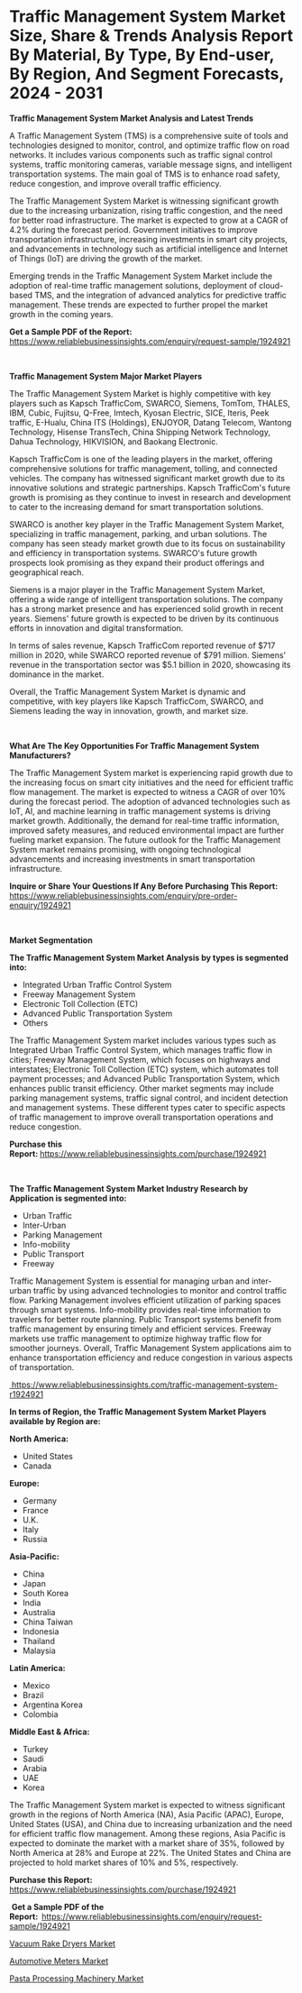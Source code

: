 <p><h1>Traffic Management System Market Size, Share & Trends Analysis Report By Material, By Type, By End-user, By Region, And Segment Forecasts, 2024 - 2031</h1></p><p><strong>Traffic Management System Market Analysis and Latest Trends</strong></p>
<p><p>A Traffic Management System (TMS) is a comprehensive suite of tools and technologies designed to monitor, control, and optimize traffic flow on road networks. It includes various components such as traffic signal control systems, traffic monitoring cameras, variable message signs, and intelligent transportation systems. The main goal of TMS is to enhance road safety, reduce congestion, and improve overall traffic efficiency.</p><p>The Traffic Management System Market is witnessing significant growth due to the increasing urbanization, rising traffic congestion, and the need for better road infrastructure. The market is expected to grow at a CAGR of 4.2% during the forecast period. Government initiatives to improve transportation infrastructure, increasing investments in smart city projects, and advancements in technology such as artificial intelligence and Internet of Things (IoT) are driving the growth of the market.</p><p>Emerging trends in the Traffic Management System Market include the adoption of real-time traffic management solutions, deployment of cloud-based TMS, and the integration of advanced analytics for predictive traffic management. These trends are expected to further propel the market growth in the coming years.</p></p>
<p><strong>Get a Sample PDF of the Report:&nbsp;</strong> <a href="https://www.reliablebusinessinsights.com/enquiry/request-sample/1924921">https://www.reliablebusinessinsights.com/enquiry/request-sample/1924921</a></p>
<p>&nbsp;</p>
<p><strong>Traffic Management System Major Market Players</strong></p>
<p><p>The Traffic Management System Market is highly competitive with key players such as Kapsch TrafficCom, SWARCO, Siemens, TomTom, THALES, IBM, Cubic, Fujitsu, Q-Free, Imtech, Kyosan Electric, SICE, Iteris, Peek traffic, E-Hualu, China ITS (Holdings), ENJOYOR, Datang Telecom, Wantong Technology, Hisense TransTech, China Shipping Network Technology, Dahua Technology, HIKVISION, and Baokang Electronic.</p><p>Kapsch TrafficCom is one of the leading players in the market, offering comprehensive solutions for traffic management, tolling, and connected vehicles. The company has witnessed significant market growth due to its innovative solutions and strategic partnerships. Kapsch TrafficCom's future growth is promising as they continue to invest in research and development to cater to the increasing demand for smart transportation solutions.</p><p>SWARCO is another key player in the Traffic Management System Market, specializing in traffic management, parking, and urban solutions. The company has seen steady market growth due to its focus on sustainability and efficiency in transportation systems. SWARCO's future growth prospects look promising as they expand their product offerings and geographical reach.</p><p>Siemens is a major player in the Traffic Management System Market, offering a wide range of intelligent transportation solutions. The company has a strong market presence and has experienced solid growth in recent years. Siemens' future growth is expected to be driven by its continuous efforts in innovation and digital transformation.</p><p>In terms of sales revenue, Kapsch TrafficCom reported revenue of $717 million in 2020, while SWARCO reported revenue of $791 million. Siemens' revenue in the transportation sector was $5.1 billion in 2020, showcasing its dominance in the market.</p><p>Overall, the Traffic Management System Market is dynamic and competitive, with key players like Kapsch TrafficCom, SWARCO, and Siemens leading the way in innovation, growth, and market size.</p></p>
<p>&nbsp;</p>
<p><strong>What Are The Key Opportunities For Traffic Management System Manufacturers?</strong></p>
<p><p>The Traffic Management System market is experiencing rapid growth due to the increasing focus on smart city initiatives and the need for efficient traffic flow management. The market is expected to witness a CAGR of over 10% during the forecast period. The adoption of advanced technologies such as IoT, AI, and machine learning in traffic management systems is driving market growth. Additionally, the demand for real-time traffic information, improved safety measures, and reduced environmental impact are further fueling market expansion. The future outlook for the Traffic Management System market remains promising, with ongoing technological advancements and increasing investments in smart transportation infrastructure.</p></p>
<p><strong>Inquire or Share Your Questions If Any Before Purchasing This Report:</strong> <a href="https://www.reliablebusinessinsights.com/enquiry/pre-order-enquiry/1924921">https://www.reliablebusinessinsights.com/enquiry/pre-order-enquiry/1924921</a></p>
<p>&nbsp;</p>
<p><strong>Market Segmentation</strong></p>
<p><strong>The Traffic Management System Market Analysis by types is segmented into:</strong></p>
<p><ul><li>Integrated Urban Traffic Control System</li><li>Freeway Management System</li><li>Electronic Toll Collection (ETC)</li><li>Advanced Public Transportation System</li><li>Others</li></ul></p>
<p><p>The Traffic Management System market includes various types such as Integrated Urban Traffic Control System, which manages traffic flow in cities; Freeway Management System, which focuses on highways and interstates; Electronic Toll Collection (ETC) system, which automates toll payment processes; and Advanced Public Transportation System, which enhances public transit efficiency. Other market segments may include parking management systems, traffic signal control, and incident detection and management systems. These different types cater to specific aspects of traffic management to improve overall transportation operations and reduce congestion.</p></p>
<p><strong>Purchase this Report:&nbsp;</strong><a href="https://www.reliablebusinessinsights.com/purchase/1924921">https://www.reliablebusinessinsights.com/purchase/1924921</a></p>
<p>&nbsp;</p>
<p><strong>The Traffic Management System Market Industry Research by Application is segmented into:</strong></p>
<p><ul><li>Urban Traffic</li><li>Inter-Urban</li><li>Parking Management</li><li>Info-mobility</li><li>Public Transport</li><li>Freeway</li></ul></p>
<p><p>Traffic Management System is essential for managing urban and inter-urban traffic by using advanced technologies to monitor and control traffic flow. Parking Management involves efficient utilization of parking spaces through smart systems. Info-mobility provides real-time information to travelers for better route planning. Public Transport systems benefit from traffic management by ensuring timely and efficient services. Freeway markets use traffic management to optimize highway traffic flow for smoother journeys. Overall, Traffic Management System applications aim to enhance transportation efficiency and reduce congestion in various aspects of transportation.</p></p>
<p><a href="https://www.reliablebusinessinsights.com/traffic-management-system-r1924921">&nbsp;https://www.reliablebusinessinsights.com/traffic-management-system-r1924921</a></p>
<p><strong>In terms of Region, the Traffic Management System Market Players available by Region are:</strong></p>
<p>
    <p> <strong> North America: </strong>
        <ul>
            <li>United States</li>
            <li>Canada</li>
        </ul>
        </p> 
    <p> <strong> Europe: </strong>
        <ul>
            <li>Germany</li>
            <li>France</li>
            <li>U.K.</li>
            <li>Italy</li>
            <li>Russia</li>
        </ul>
        </p> 
    <p> <strong> Asia-Pacific: </strong>
        <ul>
            <li>China</li>
            <li>Japan</li>
            <li>South Korea</li>
            <li>India</li>
            <li>Australia</li>
            <li>China Taiwan</li>
            <li>Indonesia</li>
            <li>Thailand</li>
            <li>Malaysia</li>
        </ul>
        </p> 
    <p> <strong> Latin America: </strong>
        <ul>
            <li>Mexico</li>
            <li>Brazil</li>
            <li>Argentina Korea</li>
            <li>Colombia</li>
        </ul>
        </p> 
    <p> <strong> Middle East & Africa: </strong>
        <ul>
            <li>Turkey</li>
            <li>Saudi</li>
            <li>Arabia</li>
            <li>UAE</li>
            <li>Korea</li>
        </ul>
    </p>
    </p>
<p><p>The Traffic Management System market is expected to witness significant growth in the regions of North America (NA), Asia Pacific (APAC), Europe, United States (USA), and China due to increasing urbanization and the need for efficient traffic flow management. Among these regions, Asia Pacific is expected to dominate the market with a market share of 35%, followed by North America at 28% and Europe at 22%. The United States and China are projected to hold market shares of 10% and 5%, respectively.</p></p>
<p><strong>Purchase this Report: </strong><a href="https://www.reliablebusinessinsights.com/purchase/1924921">https://www.reliablebusinessinsights.com/purchase/1924921</a></p>
<p>&nbsp;<strong>Get a Sample PDF of the Report:&nbsp;&nbsp;</strong><a href="https://www.reliablebusinessinsights.com/enquiry/request-sample/1924921">https://www.reliablebusinessinsights.com/enquiry/request-sample/1924921</a></p>
<p><strong></strong></p>
<p><p><a href="https://github.com/mooaaztarek/Market-Research-Report-List-1/blob/main/vacuum-rake-dryers-market.md">Vacuum Rake Dryers Market</a></p><p><a href="https://view.publitas.com/reportprime-1/automotive-meters-market-size-growth-trends-statistics-forecasts-2024-2031/">Automotive Meters Market</a></p><p><a href="https://github.com/zmnbyevx75/Market-Research-Report-List-1/blob/main/pasta-processing-machinery-market.md">Pasta Processing Machinery Market</a></p></p>